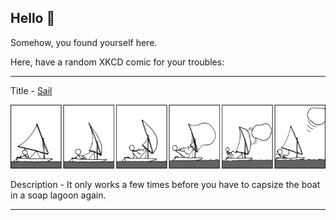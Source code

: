 ## Hello 👀

Somehow, you found yourself here.

Here, have a random XKCD comic for your troubles:

-----------------------------------

Title - [Sail](https://xkcd.com/976)

![Sail](./random_comic.png)

Description - It only works a few times before you have to capsize the boat in a soap lagoon again.

-----------------------------------
